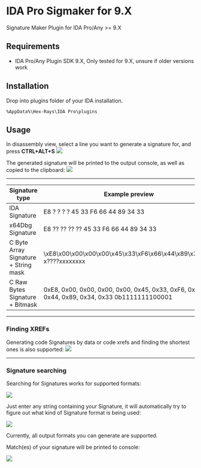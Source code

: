 # IDA Pro Sigmaker for 9.X
Signature Maker Plugin for IDA Pro/Any >= 9.X

## Requirements
- IDA Pro/Any Plugin SDK 9.X, Only tested for 9.X, unsure if older versions work

## Installation
Drop into plugins folder of your IDA installation.

`%AppData%\Hex-Rays\IDA Pro\plugins`

## Usage
In disassembly view, select a line you want to generate a signature for, and press 
**CTRL+ALT+S**
![](https://i.imgur.com/KeeUaTG.png)

The generated signature will be printed to the output console, as well as copied to the clipboard:
![](https://i.imgur.com/5xU091M.png)

___

| Signature type | Example preview |
| --- | ----------- |
| IDA Signature | E8 ? ? ? ? 45 33 F6 66 44 89 34 33 |
| x64Dbg Signature | E8 ?? ?? ?? ?? 45 33 F6 66 44 89 34 33 |
| C Byte Array Signature + String mask | \xE8\x00\x00\x00\x00\x45\x33\xF6\x66\x44\x89\x34\x33 x????xxxxxxxx |
| C Raw Bytes Signature + Bitmask | 0xE8, 0x00, 0x00, 0x00, 0x00, 0x45, 0x33, 0xF6, 0x66, 0x44, 0x89, 0x34, 0x33  0b1111111100001 |

___
### Finding XREFs
Generating code Signatures by data or code xrefs and finding the shortest ones is also supported:
![](https://i.imgur.com/P0VRIFQ.png)

___
### Signature searching
Searching for Signatures works for supported formats:

![](https://i.imgur.com/lD4Zfwb.png)

Just enter any string containing your Signature, it will automatically try to figure out what kind of Signature format is being used:

![](https://i.imgur.com/oWMs7LN.png)

Currently, all output formats you can generate are supported.

Match(es) of your signature will be printed to console:

![](https://i.imgur.com/Pe4REkX.png)
